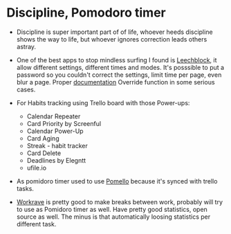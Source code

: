 # Discipline, Pomodoro timer

* Discipline is super important part of of life, whoever heeds discipline shows the way to life, but whoever ignores correction leads others astray.

* One of the best apps to stop mindless surfing I found is [Leechblock](https://github.com/proginosko/LeechBlockNG), it allow different settings, different times and modes. It's posssible to put a password so you couldn't correct the settings, limit time per page, even blur a page. Proper [documentation](https://www.proginosko.com/leechblock/faq/)
Override function in some serious cases.

* For Habits tracking using Trello board with those Power-ups:
    * Calendar Repeater
    * Card Priority by Screenful
    * Calendar Power-Up
    * Card Aging
    * Streak - habit tracker
    * Card Delete
    * Deadlines by Elegntt
    * ufile.io

* As pomidoro timer used to use [Pomello](https://pomelloapp.com) because it's synced with trello tasks.
* [Workrave](https://github.com/rcaelers/workrave) is pretty good to make breaks between work, probably will try to use as Pomidoro timer as well. Have pretty good statistics, open source as well. The minus is that automatically loosing statistics per different task.
